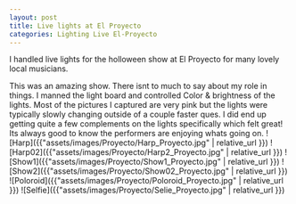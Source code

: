 ```yaml
---
layout: post
title: Live lights at El Proyecto
categories: Lighting Live El-Proyecto
---
```

I handled live lights for the holloween show at El Proyecto for many lovely local musicians.


This was an amazing show. There isnt to much to say about my role in things. I manned the light board and controlled Color & brightness of the lights. Most of the pictures I captured are very pink but the lights were typically slowly changing outside of a couple faster ques. I did end up getting quite a few complements on the lights specifically which felt great! Its always good to know the performers are enjoying whats going on.
![Harp]({{"assets/images/Proyecto/Harp_Proyecto.jpg" | relative_url }})
![Harp02]({{"assets/images/Proyecto/Harp2_Proyecto.jpg" | relative_url }})
![Show1]({{"assets/images/Proyecto/Show1_Proyecto.jpg" | relative_url }})
![Show2]({{"assets/images/Proyecto/Show02_Proyecto.jpg" | relative_url }})
![Poloroid]({{"assets/images/Proyecto/Poloroid_Proyecto.jpg" | relative_url }})
![Selfie]({{"assets/images/Proyecto/Selie_Proyecto.jpg" | relative_url }})